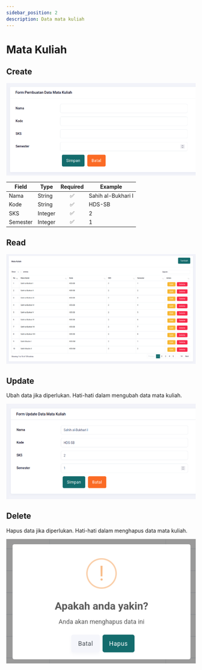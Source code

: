 ```yaml
---
sidebar_position: 2
description: Data mata kuliah
---
```


# Mata Kuliah

## Create

![Locale Dropdown](./img/mata-kuliah-001.png)

| Field    | Type    | Required | Example            |
| -------- | ------- | :------: | ------------------ |
| Nama     | String  |    ✅    | Sahih al-Bukhari I |
| Kode     | String  |    ✅    | HDS-SB             |
| SKS      | Integer |    ✅    | 2                  |
| Semester | Integer |    ✅    | 1                  |

## Read

![Locale Dropdown](./img/mata-kuliah-002.png)

## Update

Ubah data jika diperlukan. Hati-hati dalam mengubah data mata kuliah.

![Locale Dropdown](./img/mata-kuliah-003.png)

## Delete

Hapus data jika diperlukan. Hati-hati dalam menghapus data mata kuliah.

![Locale Dropdown](./img/mata-kuliah-004.png)
